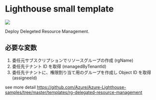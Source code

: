 # Lighthouse small template

[![](https://aka.ms/deploytoazurebutton)](https://portal.azure.com/#create/Microsoft.Template/uri/https%3A%2F%2Fraw.githubusercontent.com%2Fwatahani%2Fazure-templates%2Fmaster%2Flighthouse%2FrgDelegatedResourceManagement.json)

Deploy Delegeted Resource Management.

## 必要な変数

1. 委任元サブスクリプションでリソースグループの作成 (rgName)
2. 委任先テナント ID を取得 (managedByTenantId)
3. 委任先テナントに、権限割り当て用のグループを作成し Object ID を取得 (assigneeId)

see more detail https://github.com/Azure/Azure-Lighthouse-samples/tree/master/templates/rg-delegated-resource-management